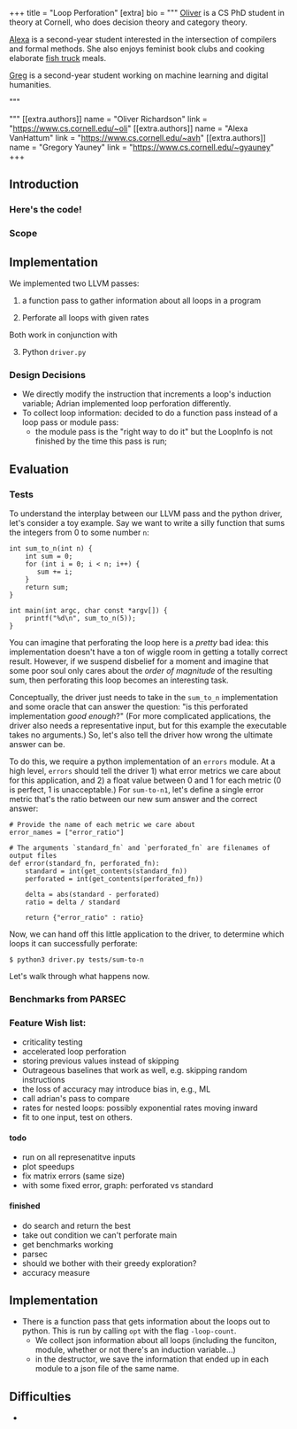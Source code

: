 +++
title = "Loop Perforation"
[extra]
bio = """
  [Oliver][] is a CS PhD student in theory at Cornell, who does decision theory and category theory.

  [Alexa][] is a second-year student interested in the intersection of compilers and formal methods. She also enjoys feminist book clubs and cooking elaborate [fish truck][] meals.

  [Greg][] is a second-year student working on machine learning and digital humanities.

"""


[alexa]: https://www.cs.cornell.edu/~avh
[greg]: https://www.cs.cornell.edu/~gyauney
[oliver]: https://www.cs.cornell.edu/~oli
[fish truck]: https://www.triphammermarketplace.com/events/
"""
[[extra.authors]]
name = "Oliver Richardson"
link = "https://www.cs.cornell.edu/~oli"
[[extra.authors]]
name = "Alexa VanHattum"
link = "https://www.cs.cornell.edu/~avh"
[[extra.authors]]
name = "Gregory Yauney"
link = "https://www.cs.cornell.edu/~gyauney"
+++

## Introduction

### Here's the code!

### Scope

## Implementation

We implemented two LLVM passes:

1. a function pass to gather information about all loops in a program

2. Perforate all loops with given rates

Both work in conjunction with

3. Python `driver.py`

### Design Decisions

- We directly modify the instruction that increments a loop's induction variable; Adrian implemented loop perforation differently.
- To collect loop information: decided to do a function pass instead of a loop pass or module pass:
    - the module pass is the "right way to do it" but the LoopInfo is not finished by the time this pass is run;

## Evaluation

### Tests

To understand the interplay between our LLVM pass and the python driver, let's consider a toy example.
Say we want to write a silly function that sums the integers from 0 to some number `n`:

```
int sum_to_n(int n) {
    int sum = 0;
    for (int i = 0; i < n; i++) {
       sum += i;
    }
    return sum;
}

int main(int argc, char const *argv[]) {
    printf("%d\n", sum_to_n(5));
}
```

You can imagine that perforating the loop here is a _pretty_ bad idea: this implementation doesn't have a ton of wiggle room in getting a totally correct result.
However, if we suspend disbelief for a moment and imagine that some poor soul only cares about the _order of magnitude_ of the resulting sum, then perforating this loop becomes an interesting task.

Conceptually, the driver just needs to take in the `sum_to_n` implementation and some oracle that can answer the question: "is this perforated implementation _good enough_?"
(For more complicated applications, the driver also needs a representative input, but for this example the executable takes no arguments.)
So, let's also tell the driver how wrong the ultimate answer can be.

To do this, we require a python implementation of an `errors` module.
At a high level, `errors` should tell the driver 1) what error metrics we care about for this application, and 2) a float value between 0 and 1 for each metric (0 is perfect, 1 is unacceptable.)
For `sum-to-n1`, let's define a single error metric that's the ratio between our new sum answer and the correct answer:

```
# Provide the name of each metric we care about
error_names = ["error_ratio"]

# The arguments `standard_fn` and `perforated_fn` are filenames of output files
def error(standard_fn, perforated_fn):
    standard = int(get_contents(standard_fn))
    perforated = int(get_contents(perforated_fn))

    delta = abs(standard - perforated)
    ratio = delta / standard

    return {"error_ratio" : ratio}
```

Now, we can hand off this little application to the driver, to determine which loops it can successfully perforate:

```
$ python3 driver.py tests/sum-to-n
```

Let's walk through what happens now.
### Benchmarks from PARSEC




### Feature Wish list:
- criticality testing
- accelerated loop perforation
- storing previous values instead of skipping
- Outrageous baselines that work as well, e.g. skipping random instructions
- the loss of accuracy may introduce bias in, e.g., ML
- call adrian's pass to compare
- rates for nested loops: possibly exponential rates moving inward
- fit to one input, test on others.

#### todo
- run on all represenatitve inputs
- plot speedups
- fix matrix errors (same size)
- with some fixed error, graph: perforated vs standard

#### finished
- do search and return the best
- take out condition we can't perforate main
- get benchmarks working
- parsec
- should we bother with their greedy exploration?
- accuracy measure


## Implementation

 - There is a function pass that gets information about the loops out to python. This is run by calling `opt` with the flag `-loop-count`.
    - We collect json information about all loops (including the funciton, module, whether or not there's an induction variable...)
    - in the destructor, we save the information that ended up in each module to a json file of the same name.


## Difficulties



 -
